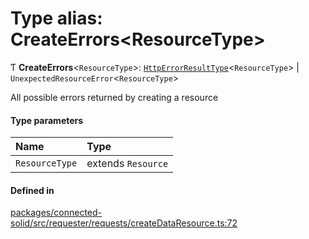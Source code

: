 # Type alias: CreateErrors\<ResourceType\>

Ƭ **CreateErrors**\<`ResourceType`\>: [`HttpErrorResultType`](HttpErrorResultType.md)\<`ResourceType`\> \| `UnexpectedResourceError`\<`ResourceType`\>

All possible errors returned by creating a resource

#### Type parameters

| Name | Type |
| :------ | :------ |
| `ResourceType` | extends `Resource` |

#### Defined in

[packages/connected-solid/src/requester/requests/createDataResource.ts:72](https://github.com/o-development/ldo/blob/db87958cb6f858f6cf7340ba5d9536a3a794d587/packages/connected-solid/src/requester/requests/createDataResource.ts#L72)
